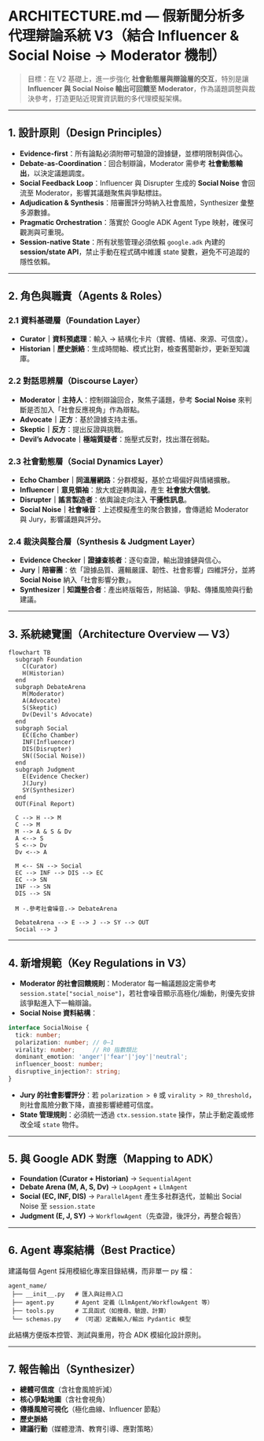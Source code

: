 # ARCHITECTURE.md — 假新聞分析多代理辯論系統 V3（結合 Influencer & Social Noise → Moderator 機制）

> 目標：在 V2 基礎上，進一步強化 **社會動態層與辯論層的交互**，特別是讓 **Influencer 與 Social Noise 輸出可回饋至 Moderator**，作為議題調整與裁決參考，打造更貼近現實資訊戰的多代理模擬架構。

---

## 1. 設計原則（Design Principles）

- **Evidence-first**：所有論點必須附帶可驗證的證據鏈，並標明限制與信心。
- **Debate-as-Coordination**：回合制辯論，Moderator 需參考 **社會動態輸出**，以決定議題調度。
- **Social Feedback Loop**：Influencer 與 Disrupter 生成的 **Social Noise** 會回流至 Moderator，影響其議題聚焦與爭點標註。
- **Adjudication & Synthesis**：陪審團評分時納入社會風險，Synthesizer 彙整多源數據。
- **Pragmatic Orchestration**：落實於 Google ADK Agent Type 映射，確保可觀測與可重現。
- **Session-native State**：所有狀態管理必須依賴 `google.adk` 內建的 **session/state API**，禁止手動在程式碼中維護 state 變數，避免不可追蹤的隱性依賴。

---

## 2. 角色與職責（Agents & Roles）

### 2.1 資料基礎層（Foundation Layer）

- **Curator｜資料預處理**：輸入 → 結構化卡片（實體、情緒、來源、可信度）。
- **Historian｜歷史脈絡**：生成時間軸、模式比對，檢查舊聞新炒，更新至知識庫。

### 2.2 對話思辨層（Discourse Layer）

- **Moderator｜主持人**：控制辯論回合，聚焦子議題，參考 **Social Noise** 來判斷是否加入「社會反應視角」作為辯點。
- **Advocate｜正方**：基於證據支持主張。
- **Skeptic｜反方**：提出反證與挑戰。
- **Devil’s Advocate｜極端質疑者**：施壓式反對，找出潛在弱點。

### 2.3 社會動態層（Social Dynamics Layer）

- **Echo Chamber｜同溫層網路**：分群模擬，基於立場偏好與情緒擴散。
- **Influencer｜意見領袖**：放大或逆轉輿論，產生 **社會放大信號**。
- **Disrupter｜謠言製造者**：依輿論走向注入 **干擾性訊息**。
- **Social Noise｜社會噪音**：上述模擬產生的聚合數據，會傳遞給 Moderator 與 Jury，影響議題與評分。

### 2.4 裁決與整合層（Synthesis & Judgment Layer）

- **Evidence Checker｜證據查核者**：逐句查證，輸出證據鏈與信心。
- **Jury｜陪審團**：依「證據品質、邏輯嚴謹、韌性、社會影響」四維評分，並將 **Social Noise** 納入「社會影響分數」。
- **Synthesizer｜知識整合者**：產出終版報告，附結論、爭點、傳播風險與行動建議。

---

## 3. 系統總覽圖（Architecture Overview — V3）

```mermaid
flowchart TB
  subgraph Foundation
    C(Curator)
    H(Historian)
  end
  subgraph DebateArena
    M(Moderator)
    A(Advocate)
    S(Skeptic)
    Dv(Devil's Advocate)
  end
  subgraph Social
    EC(Echo Chamber)
    INF(Influencer)
    DIS(Disrupter)
    SN((Social Noise))
  end
  subgraph Judgment
    E(Evidence Checker)
    J(Jury)
    SY(Synthesizer)
  end
  OUT(Final Report)

  C --> H --> M
  C --> M
  M --> A & S & Dv
  A <--> S
  S <--> Dv
  Dv <--> A

  M <-- SN --> Social
  EC --> INF --> DIS --> EC
  EC --> SN
  INF --> SN
  DIS --> SN

  M -.參考社會噪音.-> DebateArena

  DebateArena --> E --> J --> SY --> OUT
  Social --> J
```

---

## 4. 新增規範（Key Regulations in V3）

- **Moderator 的社會回饋規則**：Moderator 每一輪議題設定需參考 `session.state["social_noise"]`，若社會噪音顯示高極化/煽動，則優先安排該爭點進入下一輪辯論。
- **Social Noise 資料結構**：

```ts
interface SocialNoise {
  tick: number;
  polarization: number; // 0–1
  virality: number;     // R0 指數類比
  dominant_emotion: 'anger'|'fear'|'joy'|'neutral';
  influencer_boost: number;
  disruptive_injection?: string;
}
```

- **Jury 的社會影響評分**：若 `polarization > θ` 或 `virality > R0_threshold`，則社會風險分數下降，直接影響總體可信度。
- **State 管理規則**：必須統一透過 `ctx.session.state` 操作，禁止手動定義或修改全域 `state` 物件。

---

## 5. 與 Google ADK 對應（Mapping to ADK）

- **Foundation (Curator + Historian)** → `SequentialAgent`
- **Debate Arena (M, A, S, Dv)** → `LoopAgent` + `LlmAgent`
- **Social (EC, INF, DIS)** → `ParallelAgent` 產生多社群迭代，並輸出 Social Noise 至 `session.state`
- **Judgment (E, J, SY)** → `WorkflowAgent`（先查證，後評分，再整合報告）

---

## 6. Agent 專案結構（Best Practice）

建議每個 Agent 採用模組化專案目錄結構，而非單一 py 檔：

```
agent_name/
 ├── __init__.py   # 匯入與註冊入口
 ├── agent.py      # Agent 定義（LlmAgent/WorkflowAgent 等）
 ├── tools.py      # 工具函式（如搜尋、驗證、計算）
 └── schemas.py    # （可選）定義輸入/輸出 Pydantic 模型
```

此結構方便版本控管、測試與重用，符合 ADK 模組化設計原則。

---

## 7. 報告輸出（Synthesizer）

- **總體可信度**（含社會風險折減）
- **核心爭點地圖**（含社會視角）
- **傳播風險可視化**（極化曲線、Influencer 節點）
- **歷史脈絡**
- **建議行動**（媒體澄清、教育引導、應對策略）

